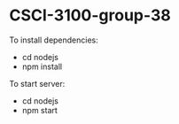 # CSCI-3100-group-38

To install dependencies:
- cd nodejs
- npm install

To start server:
- cd nodejs 
- npm start